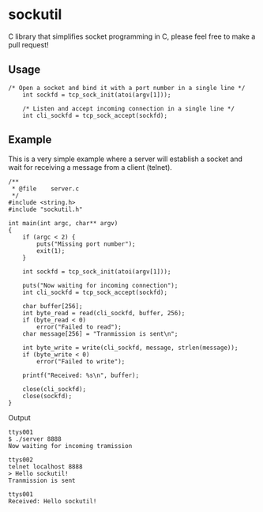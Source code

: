 # sockutil
C library that simplifies socket programming in C, please feel free to make a pull request!

## Usage
```
/* Open a socket and bind it with a port number in a single line */
	int sockfd = tcp_sock_init(atoi(argv[1]));

    /* Listen and accept incoming connection in a single line */
	int cli_sockfd = tcp_sock_accept(sockfd);
```

## Example
This is a very simple example where a server will establish a socket and wait for receiving a message from a client (telnet).
````
/**
 * @file    server.c
 */
#include <string.h>
#include "sockutil.h"

int main(int argc, char** argv)
{
	if (argc < 2) {
		puts("Missing port number");
		exit(1);
	}

	int sockfd = tcp_sock_init(atoi(argv[1]));

	puts("Now waiting for incoming connection");
	int cli_sockfd = tcp_sock_accept(sockfd);

	char buffer[256];
	int byte_read = read(cli_sockfd, buffer, 256);
	if (byte_read < 0)
		error("Failed to read");
	char message[256] = "Tranmission is sent\n";

	int byte_write = write(cli_sockfd, message, strlen(message));
	if (byte_write < 0)
		error("Failed to write");

	printf("Received: %s\n", buffer);

	close(cli_sockfd);
	close(sockfd);
}
````
Output
```
ttys001
$ ./server 8888
Now waiting for incoming tramission
```

```
ttys002
telnet localhost 8888
> Hello sockutil!
Tranmission is sent
```

```
ttys001
Received: Hello sockutil!
```
